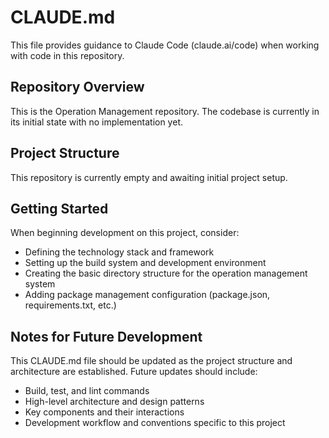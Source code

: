 # CLAUDE.md

This file provides guidance to Claude Code (claude.ai/code) when working with code in this repository.

## Repository Overview

This is the Operation Management repository. The codebase is currently in its initial state with no implementation yet.

## Project Structure

This repository is currently empty and awaiting initial project setup.

## Getting Started

When beginning development on this project, consider:
- Defining the technology stack and framework
- Setting up the build system and development environment
- Creating the basic directory structure for the operation management system
- Adding package management configuration (package.json, requirements.txt, etc.)

## Notes for Future Development

This CLAUDE.md file should be updated as the project structure and architecture are established. Future updates should include:
- Build, test, and lint commands
- High-level architecture and design patterns
- Key components and their interactions
- Development workflow and conventions specific to this project
